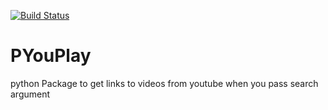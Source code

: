 [![Build Status](https://travis-ci.com/omi10859/PyouPlay.svg?branch=master)](https://travis-ci.com/omi10859/PyouPlay)
# PYouPlay
python Package to get links to videos from youtube when you pass search argument


